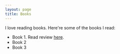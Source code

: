 ```yaml
---
layout: page
title: Books
---
```


I love reading books. Here're some of the books I read:
- Book 1. Read review [here](/blog/2015/06/14/introducing-celeste/).
- Book 2
- Book 3